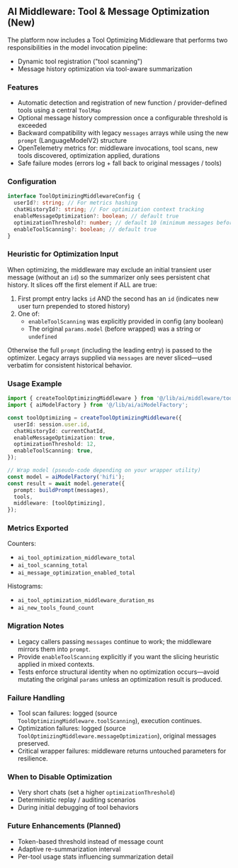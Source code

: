 ## AI Middleware: Tool & Message Optimization (New)

The platform now includes a Tool Optimizing Middleware that performs two responsibilities in the model invocation pipeline:

- Dynamic tool registration ("tool scanning")
- Message history optimization via tool-aware summarization

### Features

- Automatic detection and registration of new function / provider-defined tools using a central `ToolMap`
- Optional message history compression once a configurable threshold is exceeded
- Backward compatibility with legacy `messages` arrays while using the new `prompt` (LanguageModelV2) structure
- OpenTelemetry metrics for: middleware invocations, tool scans, new tools discovered, optimization applied, durations
- Safe failure modes (errors log + fall back to original messages / tools)

### Configuration

```ts
interface ToolOptimizingMiddlewareConfig {
  userId?: string; // For metrics hashing
  chatHistoryId?: string; // For optimization context tracking
  enableMessageOptimization?: boolean; // default true
  optimizationThreshold?: number; // default 10 (minimum messages before optimizing)
  enableToolScanning?: boolean; // default true
}
```

### Heuristic for Optimization Input

When optimizing, the middleware may exclude an initial transient user message (without an `id`) so the summarizer only sees persistent chat history. It slices off the first element if ALL are true:

1. First prompt entry lacks `id` AND the second has an `id` (indicates new user turn prepended to stored history)
2. One of:
   - `enableToolScanning` was explicitly provided in config (any boolean)
   - The original `params.model` (before wrapped) was a string or `undefined`

Otherwise the full `prompt` (including the leading entry) is passed to the optimizer. Legacy arrays supplied via `messages` are never sliced—used verbatim for consistent historical behavior.

### Usage Example

```ts
import { createToolOptimizingMiddleware } from '@/lib/ai/middleware/tool-optimizing-middleware';
import { aiModelFactory } from '@/lib/ai/aiModelFactory';

const toolOptimizing = createToolOptimizingMiddleware({
  userId: session.user.id,
  chatHistoryId: currentChatId,
  enableMessageOptimization: true,
  optimizationThreshold: 12,
  enableToolScanning: true,
});

// Wrap model (pseudo-code depending on your wrapper utility)
const model = aiModelFactory('hifi');
const result = await model.generate({
  prompt: buildPrompt(messages),
  tools,
  middleware: [toolOptimizing],
});
```

### Metrics Exported

Counters:

- `ai_tool_optimization_middleware_total`
- `ai_tool_scanning_total`
- `ai_message_optimization_enabled_total`

Histograms:

- `ai_tool_optimization_middleware_duration_ms`
- `ai_new_tools_found_count`

### Migration Notes

- Legacy callers passing `messages` continue to work; the middleware mirrors them into `prompt`.
- Provide `enableToolScanning` explicitly if you want the slicing heuristic applied in mixed contexts.
- Tests enforce structural identity when no optimization occurs—avoid mutating the original `params` unless an optimization result is produced.

### Failure Handling

- Tool scan failures: logged (source `ToolOptimizingMiddleware.toolScanning`), execution continues.
- Optimization failures: logged (source `ToolOptimizingMiddleware.messageOptimization`), original messages preserved.
- Critical wrapper failures: middleware returns untouched parameters for resilience.

### When to Disable Optimization

- Very short chats (set a higher `optimizationThreshold`)
- Deterministic replay / auditing scenarios
- During initial debugging of tool behaviors

### Future Enhancements (Planned)

- Token-based threshold instead of message count
- Adaptive re-summarization interval
- Per-tool usage stats influencing summarization detail
